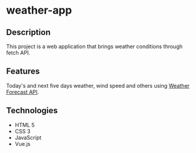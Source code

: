 # weather-app

## Description

This project is a web application that brings weather conditions through fetch API.

## Features

Today's and next five days weather, wind speed and others using <a href='https://open-meteo.com/en/docs'>Weather Forecast API</a>.

## Technologies

-   HTML 5
-   CSS 3
-   JavaScript
-   Vue.js

